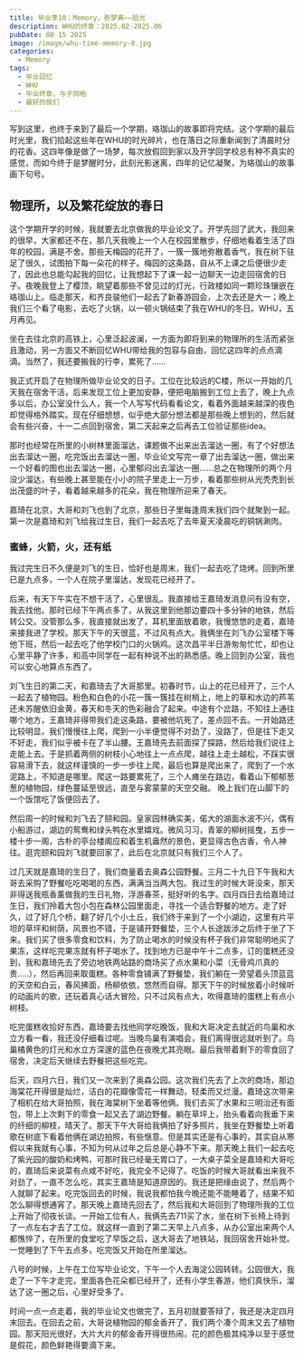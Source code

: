 ```yaml
---
title: 毕业季10：Memory，弥梦离——拾光
description: WHU的终章：2025.02-2025.06
pubDate: 08 15 2025
image: /image/whu-time-memory-8.jpg
categories:
  - Memory
tags:
  - 毕业回忆
  - WHU
  - 毕业终章，与子同袍
  - 最好的我们
---
```


写到这里，也终于来到了最后一个学期，珞珈山的故事即将完结。这个学期的最后时光里，我们拾起这些年在WHU的时光碎片，也在落日之际重新闻到了清晨时分的花香。这四年像是做了一场梦，每次放假回到家以及开学回学校总有种不真实的感觉，而如今终于是梦醒时分，此刻光影迷离，四年的记忆凝聚，为珞珈山的故事画下句号。

## 物理所，以及繁花绽放的春日

这个学期开学的时候，我就要去北京做我的毕业论文了。开学先回了武大，我回来的很早，大家都还不在，那几天我晚上一个人在校园里散步，仔细地看着生活了四年的校园，满是不舍。那些天梅园的花开了，一簇一簇地弥散着香气，我在树下驻足了很久，试图拍下每一朵花的样子。梅园的这条路，自从不上课之后便很少走了，因此也总能勾起我的回忆，让我想起下了课一起一边聊天一边走回宿舍的日子。夜晚我登上了樱顶，眺望着那些不曾见过的灯光，行政楼如同一颗珍珠镶嵌在珞珈山上。临走那天，和齐良骏他们一起去了新春游园会，上次去还是大一；晚上我们三个看了电影，去吃了火锅，以一顿火锅结束了我在WHU的冬日。WHU，五月再见。

坐在去往北京的高铁上，心里泛起波澜，一方面为即将到来的物理所的生活而紧张且激动，另一方面又不断回忆WHU带给我的包容与自由，回忆这四年的点点滴滴。当然了，我还要搬我的行李，累死了......

我正式开启了在物理所做毕业论文的日子。工位在比较远的C楼，所以一开始的几天我在宿舍干活，后来发现工位上更加安静，便把电脑搬到工位上去了，晚上九点多以后，办公室没什么人，我一个人写写代码看看论文，看着外面越来越深的夜色却觉得格外踏实。现在仔细想想，似乎绝大部分想法都是那些晚上想到的，然后就会有些兴奋，十一二点回到宿舍，第二天起来之后再去工位验证那些idea。

那时也经常在所里的小树林里面溜达，课题做不出来出去溜达一圈，有了个好想法出去溜达一圈，吃完饭出去溜达一圈，毕业论文写完一章了出去溜达一圈，做出来一个好看的图也出去溜达一圈，心里郁闷出去溜达一圈......总之在物理所的两个月没少溜达，有些晚上甚至能在小小的院子里走上一万步，看着那些树从光秃秃到长出茂盛的叶子，看着越来越多的花朵，我在物理所迎来了春天。

嘉琦在北京，大哥和刘飞也到了北京，那些日子里每逢周末我们四个就聚到一起。第一次是嘉琦和刘飞给我过生日，我们一起去吃了去年夏天凌晨吃的铜锅涮肉。

### 蜜蜂，火箭，火，还有纸

我过完生日不久便是刘飞的生日，恰好也是周末，我们一起去吃了烧烤。回到所里已是九点多，一个人在院子里溜达，发现花已经开了。

后来，有天下午实在不想干活了，心里很乱。我直接给王嘉琦发消息问有没有空，我去找他。那时已经下午两点多了，从我这里到他那边要四十多分钟的地铁，然后转公交。没管那么多，我直接就出发了，耳机里面放着歌，我慢悠悠的走着，嘉琦来接我进了学校。那天下午的天很蓝，不过风有点大。我俩坐在刘飞办公室楼下等他下班，然后一起去吃了他学校门口的火锅鸡。这次昌平半日游匆匆忙忙，却也让心里平静了许多，和高中同学在一起有种说不出的熟悉感。晚上回到办公室，我也可以安心地算点东西了。

刘飞生日的第二天，和嘉琦去了大哥那里。初春时节，山上的花已经开了，三个人一起去了植物园。粉色和白色的小花一簇一簇挂在树梢上，地上的草和水边的芦苇还未苏醒依旧金黄，春天和冬天的色彩融合了起来。中途有个岔路，不知往上通往哪个地方，王嘉琦非得带我们走这条路，要被他坑死了，差点回不去。一开始路还比较明显，我们慢慢往上爬，爬到一小半便觉得不对劲了，没路了，但是往下走又不好走，我们似乎被卡在了半山腰。王嘉琦先去前面探了探路，然后给我们说往上走能上去。于是抓着两侧的树枝小心地往上一点点爬，越往上走土越松，不踩实很容易滑下去，就这样谨慎的一步一步往上爬，最后也算是爬出来了，爬到了一个水泥路上，不知道是哪里。爬这一路要累死了，三个人瘫坐在路边，看着山下郁郁葱葱的植物园，绿色蔓延至很远，直至与雾蒙蒙的天空交融。
晚上我们在山脚下的一个饭馆吃了饭便回去了。

然后周一的时候和刘飞去了颐和园。皇家园林确实美，偌大的湖面水波不兴，偶有小船游过，湖边的鸳鸯和绿头鸭在水里嬉戏。微风习习，青翠的柳树摇曳，五步一楼十步一阁，古朴的亭台楼阁应和着生机盎然的景色，更显得古色古香，令人神往。逛完颐和园刘飞就要回家了，此后在北京就只有我们三个人了。

过几天就是嘉琦的生日了，我们商量着去奥森公园野餐。三月二十九日下午我和大哥去采购了野餐吃吃喝喝的东西，满满当当两大包。我过生的时候大哥没来，那天非得送我瓶香薰做我的生日礼物，浮游春茶，挺好听的名字。四月四日去给嘉琦过生日，我们拎着大包小包在森林公园里面走，寻找一个适合野餐的地方。走了好久，过了好几个桥，翻了好几个小土丘，我们终于来到了一个小湖边，这里有片平坦的草坪和树荫，风景也不错，于是铺开野餐垫，三个人长途跋涉之后终于坐了下来。我们买了很多零食和饮料，为了防止喝水的时候没有杯子我们非常聪明地买了果冻，这样吃完果冻就有杯子喝水了。找到地方已是中午十二点多，订的蛋糕还没到，我和嘉琦先去了旁边地铁两站路的商场买了点水果和小菜（无骨鸡爪真的贵.....），然后再回来取蛋糕。各种零食铺满了野餐垫，我们躺在一旁望着头顶蓝蓝的天空和白云，春风拂面，杨柳依依，悠然而自得。那天下午的时候放着小时候听的动画片的歌，还玩着真心话大冒险，只不过风有点大，吹得嘉琦的蛋糕上有点小树枝。

吃完蛋糕收拾好东西，嘉琦要去找他同学吃晚饭，我和大哥决定去就近的鸟巢和水立方看一看，我还没仔细看过呢。当晚鸟巢有演唱会，我们离得很远就听到了。鸟巢橘黄色的灯光和水立方深邃的蓝色在夜晚尤其亮眼。最后我带着剩下的零食回了宿舍，决定后天继续去野餐把这些吃完。

后天，四月六日，我们又一次来到了奥森公园。这次我们先去了上次的商场，那边海棠花开得很是灿烂，洁白的花瓣像雪花一样舞动，轻柔而又烂漫。嘉琦这次带来了相机在给大哥拍照，我在海棠树下坐着等他俩。我们去买了水果和三明治还有面包，带上上次剩下的零食一起又去了湖边野餐。躺在草坪上，抬头看着向我垂下来的纤细的柳枝，晴天了。那天下午大哥给我俩拍了好多照片，我坐在野餐垫上听着歌在树底下看着他俩在湖边拍照，有些惬意。但是其实还是有心事的，其实自从寒假以来我就有心事，不知为何从过年之后总是心静不下来。那天晚上我们一起去吃了紫光园的酸奶和烤鸭，可那时我已经毫无胃口了，一大桌子菜全是嘉琦和大哥吃的，嘉琦后来说菜有点咸不好吃，我完全不记得了。吃饭的时候大哥就看出来我不对劲了，一直不怎么吃，其实王嘉琦是知道原因的。我还是把缘由说了，然后两个人就聊了起来。吃完饭回去的时候，我说我都怕我今晚还能不能睡着了，结果不知怎么聊得想通宵了。那天晚上嘉琦先回去了，然后我和大哥回到了物理所我的工位上开始了彻夜长谈。一开始工位有人，我俩先去711买了水，坐在树下长椅上待到了一点左右才去了工位。就这样一直到了第二天早上八点多，从办公室出来两个人都憔悴了，在所里的食堂吃了早饭之后，送大哥去了地铁站，我回宿舍开始补觉。一觉睡到了下午五点多，吃完饭又开始在所里溜达。

八号的时候，上午在工位写毕业论文，下午一个人去海淀公园转转。公园很大，我走了一下午才走完，里面各色花朵都已经开了，还有小学生春游，他们真快乐，溜达了这一圈之后，心里好受多了。

时间一点一点走着，我的毕业论文也做完了，五月初就要答辩了，我还是决定四月末回去。在回去之前，大哥说植物园的郁金香开了，我们两个凑个周末又去了植物园。那天阳光很好，大片大片的郁金香开得很热闹，花的颜色极其纯净以至于感觉是假花，颜色鲜艳得要滴下来。

